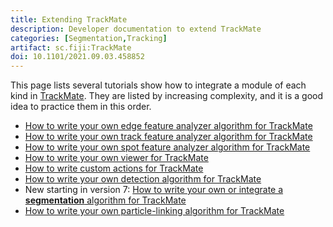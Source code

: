 ```yaml
---
title: Extending TrackMate
description: Developer documentation to extend TrackMate
categories: [Segmentation,Tracking]
artifact: sc.fiji:TrackMate
doi: 10.1101/2021.09.03.458852
---
```


This page lists several tutorials show how to integrate a module of each kind in [TrackMate](/plugins/trackmate). They are listed by increasing complexity, and it is a good idea to practice them in this order.

-   [How to write your own edge feature analyzer algorithm for TrackMate](custom-edge-feature-analyzer-algorithms)
-   [How to write your own track feature analyzer algorithm for TrackMate](custom-track-feature-analyzer-algorithms)
-   [How to write your own spot feature analyzer algorithm for TrackMate](custom-spot-feature-analyzer-algorithms)
-   [How to write your own viewer for TrackMate](custom-viewers)
-   [How to write custom actions for TrackMate](custom-actions)
-   [How to write your own detection algorithm for TrackMate](custom-detection-algorithms)
-   New starting in version 7: [How to write your own or integrate a **segmentation** algorithm for TrackMate](custom-segmentation-algorithms)
-   [How to write your own particle-linking algorithm for TrackMate](custom-particle-linking-algorithms)
